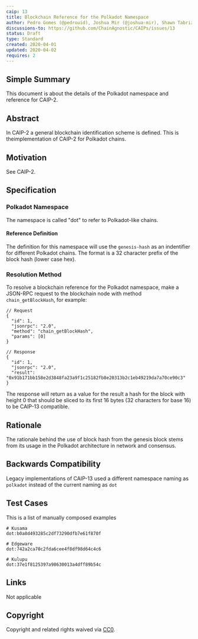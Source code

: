 ```yaml
---
caip: 13
title: Blockchain Reference for the Polkadot Namespace
author: Pedro Gomes (@pedrouid), Joshua Mir (@joshua-mir), Shawn Tabrizi (@shawntabrizi)
discussions-to: https://github.com/ChainAgnostic/CAIPs/issues/13
status: Draft
type: Standard
created: 2020-04-01
updated: 2020-04-02
requires: 2
---
```


## Simple Summary

This document is about the details of the Polkadot namespace and reference for CAIP-2.

## Abstract

In CAIP-2 a general blockchain identification scheme is defined. This is theimplementation of CAIP-2 for Polkadot chains.

## Motivation

See CAIP-2.

## Specification

### Polkadot Namespace

The namespace is called "dot" to refer to Polkadot-like chains.

#### Reference Definition

The definition for this namespace will use the `genesis-hash` as an indentifier for different Polkadot chains. The format is a 32 character prefix of the block hash (lower case hex).

### Resolution Method

To resolve a blockchain reference for the Polkadot namespace, make a JSON-RPC request to the blockchain node with method `chain_getBlockHash`, for example:

```jsonc
// Request
{
  "id": 1,
  "jsonrpc": "2.0",
  "method": "chain_getBlockHash",
  "params": [0]
}

// Response
{
  "id": 1,
  "jsonrpc": "2.0",
  "result": "0x91b171bb158e2d3848fa23a9f1c25182fb8e20313b2c1eb49219da7a70ce90c3"
}
```

The response will return as a value for the result a hash for the block with height 0 that should be sliced to its first 16 bytes (32 characters for base 16) to be CAIP-13 compatible.

## Rationale

The rationale behind the use of block hash from the genesis block stems from its usage in the Polkadot architecture in network and consensus.

## Backwards Compatibility

Legacy implementations of CAIP-13 used a different namespace naming as `polkadot` instead of the current naming as `dot`

## Test Cases

This is a list of manually composed examples

```
# Kusama
dot:b0a8d493285c2df73290dfb7e61f870f

# Edgeware
dot:742a2ca70c2fda6cee4f8df98d64c4c6

# Kulupu
dot:37e1f8125397a98630013a4dff89b54c
```

## Links

Not applicable

## Copyright

Copyright and related rights waived via [CC0](https://creativecommons.org/publicdomain/zero/1.0/).
